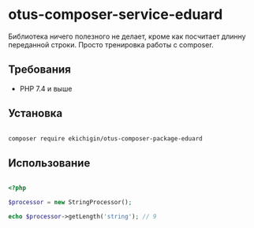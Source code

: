 # otus-composer-service-eduard

 Библиотека ничего полезного не делает, кроме как посчитает длинну переданной строки. Просто тренировка работы с composer. 
 
## Требования

- PHP 7.4 и выше

## Установка

```bash

composer require ekichigin/otus-composer-package-eduard

```

## Использование

```php

<?php

$processor = new StringProcessor();

echo $processor->getLength('string'); // 9

```
